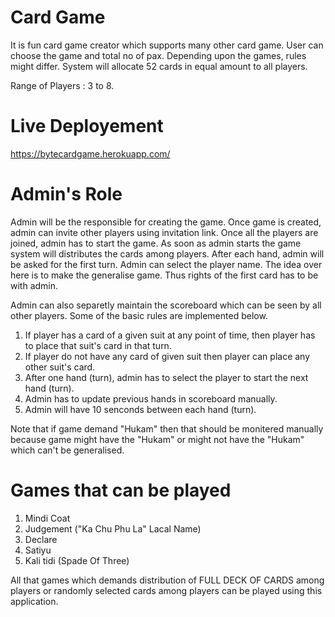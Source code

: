 # Card Game

It is fun card game creator which supports many other card game. User can choose the game and total no of pax. Depending upon the games, rules might differ. System will allocate 52 cards in equal amount to all players. 

Range of Players : 3 to 8.

# Live Deployement 
 
https://bytecardgame.herokuapp.com/

# Admin's Role

Admin will be the responsible for creating the game. Once game is created, admin can invite other players using invitation link. Once all the players are joined, admin has to start the game. As soon as admin starts the game system will distributes the cards among players. After each hand, admin will be asked for the first turn. Admin can select the player name. The idea over here is to make the generalise game. Thus rights of the first card has to be with admin. 

Admin can also separetly maintain the scoreboard which can be seen by all other players. Some of the basic rules are implemented below. 

1. If player has a card of a given suit at any point of time, then player has to place that suit's card in that turn.  
2. If player do not have any card of given suit then player can place any other suit's card.
3. After one hand (turn), admin has to select the player to start the next hand (turn). 
4. Admin has to update previous hands in scoreboard manually. 
5. Admin will have 10 senconds between each hand (turn).

Note that if game demand "Hukam" then that should be monitered manually because game might have the "Hukam" or might not have the "Hukam" which can't be generalised.

# Games that can be played

1. Mindi Coat
2. Judgement ("Ka Chu Phu La" Lacal Name)
3. Declare
4. Satiyu
5. Kali tidi (Spade Of Three)

All that games which demands distribution of FULL DECK OF CARDS among players or randomly selected cards among players can be played using this application.